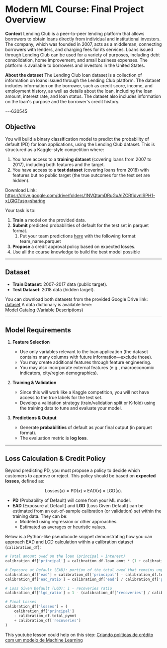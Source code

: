 # Modern ML Course: Final Project Overview

**Context**
Lending Club is a peer-to-peer lending platform that allows borrowers to obtain loans directly from individual and institutional investors. The company, which was founded in 2007, acts as a middleman, connecting borrowers with lenders, and charging fees for its services. Loans issued through Lending Club can be used for a variety of purposes, including debt consolidation, home improvement, and small business expenses. The platform is available to borrowers and investors in the United States.

**About the dataset**
The Lending Club loan dataset is a collection of information on loans issued through the Lending Club platform. The dataset includes information on the borrower, such as credit score, income, and employment history, as well as details about the loan, including the loan amount, interest rate, and loan status. The dataset also includes information on the loan's purpose and the borrower's credit history.

---630545

## Objective

You will build a binary classification model to predict the probability of default (PD) for loan applications, using the Lending Club dataset. This is structured as a Kaggle-style competition where:

1. You have access to a **training dataset** (covering loans from 2007 to 2017), including both features and the target.  
2. You have access to a **test dataset** (covering loans from 2018) with features but no public target (the true outcomes for the test set are hidden).

Download Link: https://drive.google.com/drive/folders/1NVQtamDRuGuAIZCRfidvnlSPH1-xLGlG?usp=sharing

Your task is to:

1. **Train** a model on the provided data.  
2. **Submit** predicted probabilities of default for the test set in parquet format.
   1. Put your team predictions [here](https://drive.google.com/drive/folders/1qxjAQ22yebmX-nohalfO0m28_oFinPTH?usp=sharing) with the following format: team_name.parquet
3. **Propose** a credit approval policy based on expected losses.
4. Use all the course knowledge to build the best model possible
---

## Dataset

- **Train Dataset**: 2007–2017 data (public target).  
- **Test Dataset**: 2018 data (hidden target).

You can download both datasets from the provided Google Drive link: [dataset](https://drive.google.com/drive/folders/1NVQtamDRuGuAIZCRfidvnlSPH1-xLGlG?usp=sharing)
A data dictionary is available here:  
[Model Catalog (Variable Descriptions)](https://docs.google.com/spreadsheets/d/14FaRVNdObbYPskGK5UF_MmNW9d3WMjF3biu9R0V2zzw)

---

## Model Requirements

1. **Feature Selection**  
   - Use only variables relevant to the loan application (the dataset contains many columns with future information—exclude those).  
   - You may create additional features through feature engineering.  
   - You may also incorporate external features (e.g., macroeconomic indicators, city/region demographics).

2. **Training & Validation**  
   - Since this will work like a Kaggle competition, you will not have access to the true labels for the test set.  
   - Develop a validation strategy (train/validation split or K-fold) using the training data to tune and evaluate your model.

3. **Predictions & Output**  
   - Generate **probabilities** of default as your final output (in parquet format).  
   - The evaluation metric is **log loss**.

---

## Loss Calculation & Credit Policy

Beyond predicting PD, you must propose a policy to decide which customers to approve or reject. This policy should be based on **expected losses**, defined as:

$$
\text{Losses}(x) = \text{PD}(x) \times \text{EAD}(x) \times \text{LGD}(x).
$$

- **PD** (Probability of Default) will come from your ML model.  
- **EAD** (Exposure at Default) and **LGD** (Loss Given Default) can be estimated from an out-of-sample calibration (or validation) set within the training data. They can be:
  - Modeled using regression or other approaches.  
  - Estimated as averages or heuristic values.

Below is a Python-like pseudocode snippet demonstrating how you can approach EAD and LGD calculation within a calibration dataset (`calibration_df`):

```python
# Total amount owed on the loan (principal + interest)
calibration_df['principal'] = calibration_df.loan_amnt * (1 + calibration_df.int_rate)

# Exposure at Default (EAD): portion of the total owed that remains unpaid
calibration_df['ead'] = calibration_df['principal'] - calibration_df.total_pymnt
calibration_df['ead_ratio'] = calibration_df['ead'] / calibration_df['principal']

# Loss Given Default (LGD): 1 - recoveries ratio
calibration_df['lgd_ratio'] = 1 - (calibration_df['recoveries'] / calibration_df['ead'])

# Final Losses
calibration_df['losses'] = (
    calibration_df['principal'] 
    - calibration_df.total_pymnt 
    + calibration_df['recoveries']
)
```

This youtube lesson could help on this step: [Criando políticas de crédito com um modelo de Machine Learning](https://www.youtube.com/watch?v=651SAEG7Lkw&t=1s)